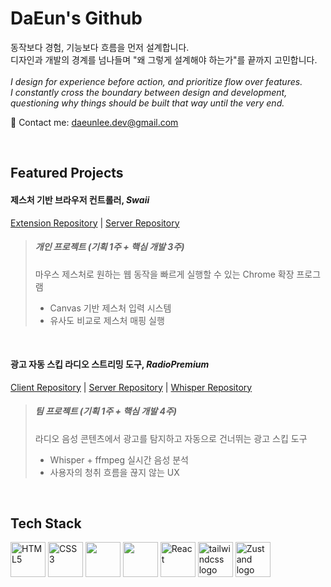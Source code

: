 # DaEun's Github
동작보다 경험, 기능보다 흐름을 먼저 설계합니다. <br/>
디자인과 개발의 경계를 넘나들며 "왜 그렇게 설계해야 하는가"를 끝까지 고민합니다.
<br/><br/>
*I design for experience before action, and prioritize flow over features.* <br/>
*I constantly cross the boundary between design and development, questioning why things should be built that way until the very end.*

📩 Contact me: daeunlee.dev@gmail.com

<br/>

## Featured Projects

#### 제스처 기반 브라우저 컨트롤러, ***Swaii***
<a href="https://github.com/Eun0713/swaii-extension">Extension Repository</a> |
<a href="https://github.com/Eun0713/swaii-server">Server Repository</a>
> ##### 개인 프로젝트 (기획 1주 + 핵심 개발 3주) 
> 마우스 제스처로 원하는 웹 동작을 빠르게 실행할 수 있는 Chrome 확장 프로그램
> - Canvas 기반 제스처 입력 시스템  
> - 유사도 비교로 제스처 매핑 실행  

<br/>

#### 광고 자동 스킵 라디오 스트리밍 도구, ***RadioPremium***
<a href="https://github.com/Radio-Premium/RadioPremium-FE">Client Repository</a> |
<a href="https://github.com/Radio-Premium/RadioPremium-BE">Server Repository</a> |
<a href="https://github.com/Radio-Premium/RadioPremium-Whisper">Whisper Repository</a>
> ##### 팀 프로젝트 (기획 1주 + 핵심 개발 4주) 
> 라디오 음성 콘텐츠에서 광고를 탐지하고 자동으로 건너뛰는 광고 스킵 도구  
> - Whisper + ffmpeg 실시간 음성 분석  
> - 사용자의 청취 흐름을 끊지 않는 UX  

<br/>

## Tech Stack
<div style="margin-top: 12px;">
<img src="https://cdn.jsdelivr.net/gh/devicons/devicon/icons/html5/html5-original.svg" height="56" alt="HTML5" title="HTML5" />
<img src="https://cdn.jsdelivr.net/gh/devicons/devicon/icons/css3/css3-original.svg" height="56" alt="CSS3" title="CSS3" />
<img src="https://cdn.jsdelivr.net/gh/devicons/devicon/icons/javascript/javascript-original.svg" height="56" />
<img src="https://cdn.jsdelivr.net/gh/devicons/devicon/icons/typescript/typescript-original.svg" height="56" />
<img src="https://cdn.jsdelivr.net/gh/devicons/devicon/icons/react/react-original.svg" height="56" alt="React" title="React" />
<img src="https://noticon-static.tammolo.com/dgggcrkxq/image/upload/v1657314490/noticon/ur8spzfcq4acw7ijp68v.png" height="56" alt="tailwindcss logo"  />
<img src="https://noticon-static.tammolo.com/dgggcrkxq/image/upload/v1741157974/noticon/whqhhulwqkiyt2ebgbr6.png" height="56" alt="Zustand logo"  />
</div>
